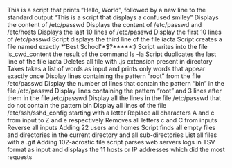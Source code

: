 This is a script that prints “Hello, World”, followed by a new line to the standard output
“This is a script that displays a confused smiley”
Displays the content of /etc/passwd
Displays the content of /etc/passwd and /etc/hosts
Displays the last 10 lines of /etc/passwd
Display the first 10 lines of /etc/passwd
Script displays the third line of the file iacta
Script creates a file named exactly \*\'Best School\'\*$\?\*\*\*\*\*:)
Script writes into the file ls_cwd_content the result of the command ls -la
Script duplicates the last line of the file iacta
Deletes all file with .js extension present in directory
Takes takes a list of words as input and prints only words that appear exactly once
Display lines containing the pattern “root” from the file /etc/passwd
Display the number of lines that contain the pattern “bin” in the file /etc/passwd
Display lines containing the pattern “root” and 3 lines after them in the file /etc/passwd
Display all the lines in the file /etc/passwd that do not contain the pattern bin
Display all lines of the file /etc/ssh/sshd_config starting with a letter
Replace all characters A and c from input to Z and e respectively
Removes all letters c and C from inputs
Reverse all inputs
Adding 22 users and homes
Script finds all empty files and directories in the current directory and all sub-directories
List all files with a .gif
Adding 102-acrostic file
script parses web servers logs in TSV format as input and displays the 11 hosts or IP addresses which did the most requests
